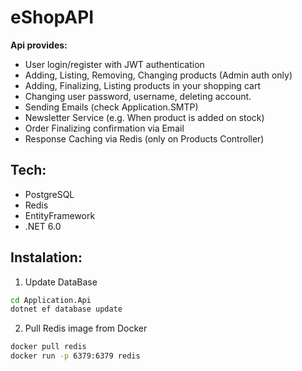 # eShopAPI
<b>Api provides:</b>
- User login/register with JWT authentication
- Adding, Listing, Removing, Changing products (Admin auth only)
- Adding, Finalizing, Listing products in your shopping cart
- Changing user password, username, deleting account.
- Sending Emails (check Application.SMTP)
- Newsletter Service (e.g. When product is added on stock)
- Order Finalizing confirmation via Email
- Response Caching via Redis (only on Products Controller)

## Tech:
- PostgreSQL
- Redis
- EntityFramework
- .NET 6.0

## Instalation:

1. Update DataBase

```bash
cd Application.Api
dotnet ef database update
```

2. Pull Redis image from Docker

```bash
docker pull redis
docker run -p 6379:6379 redis
```
